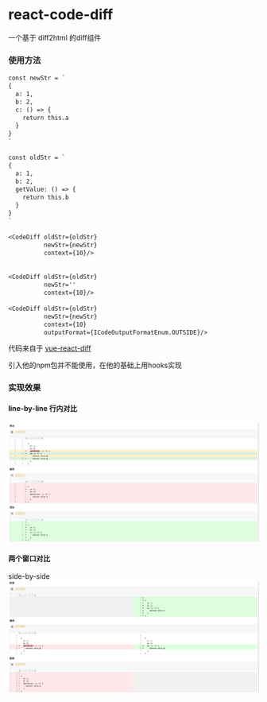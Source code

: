 # react-code-diff

一个基于 diff2html 的diff组件

### 使用方法
```tsx
const newStr = `
{
  a: 1,
  b: 2,
  c: () => {
    return this.a
  }
}
`

const oldStr = `
{
  a: 1,
  b: 2,
  getValue: () => {
    return this.b
  }
}
`

<CodeDiff oldStr={oldStr}
          newStr={newStr}
          context={10}/>


<CodeDiff oldStr={oldStr}
          newStr='' 
          context={10}/>

<CodeDiff oldStr={oldStr}
          newStr={newStr}
          context={10}
          outputFormat={ICodeOutputFormatEnum.OUTSIDE}/>
```


代码来自于 [vue-react-diff](https://github.com/guhuaijin/react-code-diff)

引入他的npm包并不能使用，在他的基础上用hooks实现

### 实现效果
#### line-by-line 行内对比
![](https://raw.githubusercontent.com/IFmiss/react-code-diff/master/src/inline.png)

#### 两个窗口对比
side-by-side
![](https://raw.githubusercontent.com/IFmiss/react-code-diff/master/src/outline.png)
